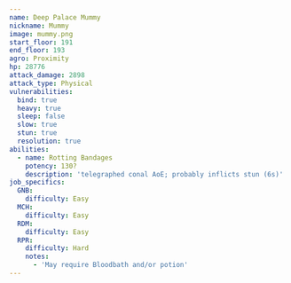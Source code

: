 ```yaml
---
name: Deep Palace Mummy
nickname: Mummy
image: mummy.png
start_floor: 191
end_floor: 193
agro: Proximity
hp: 28776
attack_damage: 2898
attack_type: Physical
vulnerabilities:
  bind: true
  heavy: true
  sleep: false
  slow: true
  stun: true
  resolution: true
abilities:
  - name: Rotting Bandages
    potency: 130?
    description: 'telegraphed conal AoE; probably inflicts stun (6s)'
job_specifics:
  GNB:
    difficulty: Easy
  MCH:
    difficulty: Easy
  RDM:
    difficulty: Easy
  RPR:
    difficulty: Hard
    notes:
      - 'May require Bloodbath and/or potion'
---
```

